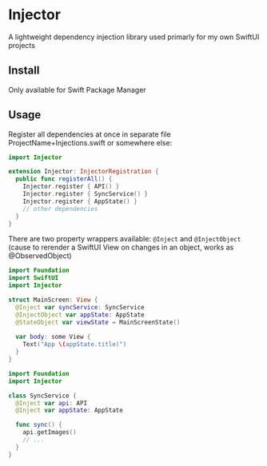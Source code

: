 # Injector

A lightweight dependency injection library used primarly for my own SwiftUI projects 

## Install

Only available for Swift Package Manager

## Usage

Register all dependencies at once in separate file ProjectName+Injections.swift or somewhere else:

```swift
import Injector

extension Injector: InjectorRegistration {
  public func registerAll() {
    Injector.register { API() }
    Injector.register { SyncService() }
    Injector.register { AppState() }
    // other dependencies
  }
}
```

There are two property wrappers available: `@Inject` and `@InjectObject` (cause to rerender a SwiftUI View on changes in an object, works as @ObservedObject)
```swift
import Foundation
import SwiftUI
import Injector

struct MainScreen: View {
  @Inject var syncService: SyncService
  @InjectObject var appState: AppState
  @StateObject var viewState = MainScreenState()
  
  var body: some View {
    Text("App \(appState.title)")
  }
}
```

```swift
import Foundation
import Injector

class SyncService {
  @Inject var api: API
  @Inject var appState: AppState

  func sync() {
    api.getImages()
    // ...
  }
}

```
